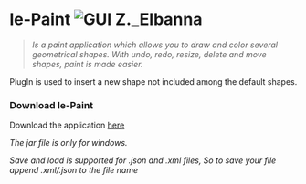 # le-Paint  ![GUI Z._Elbanna](https://img.shields.io/badge/GUI-Z._Elbanna-yellowgreen.svg?style=plastic)

>_Is a paint application which allows you to draw and color several geometrical shapes. With undo, redo, resize, delete and move shapes, paint is made easier._

PlugIn is used to insert a new shape not included among the default shapes.

### Download le-Paint 

Download the application [here](https://github.com/ziyadelbanna/da-Paint/blob/master/draw.jar?raw=true)

_The jar file is only for windows._

_Save and load is supported for .json and .xml files, So to save your file append .xml/.json to the file name_

